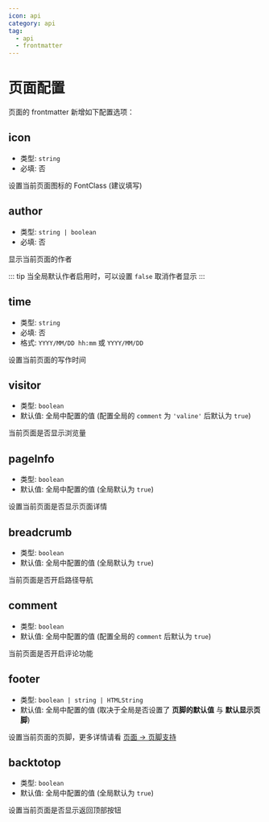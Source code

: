 ```yaml
---
icon: api
category: api
tag: 
  - api
  - frontmatter
---
```


# 页面配置

页面的 frontmatter 新增如下配置选项：

## icon

- 类型: `string`
- 必填: 否

设置当前页面图标的 FontClass (建议填写)

## author

- 类型: `string | boolean`
- 必填: 否

显示当前页面的作者

::: tip
当全局默认作者启用时，可以设置 `false` 取消作者显示
:::

## time

- 类型: `string`
- 必填: 否
- 格式: `YYYY/MM/DD hh:mm` 或 `YYYY/MM/DD`

设置当前页面的写作时间

## visitor

- 类型: `boolean`
- 默认值: 全局中配置的值 (配置全局的 `comment` 为 `'valine'` 后默认为 `true`)

当前页面是否显示浏览量

## pageInfo

- 类型: `boolean`
- 默认值: 全局中配置的值 (全局默认为 `true`)

设置当前页面是否显示页面详情

## breadcrumb

- 类型: `boolean`
- 默认值: 全局中配置的值 (全局默认为 `true`)

当前页面是否开启路径导航

## comment

- 类型: `boolean`
- 默认值: 全局中配置的值 (配置全局的 `comment` 后默认为 `true`)

当前页面是否开启评论功能

## footer

- 类型: `boolean | string | HTMLString`
- 默认值: 全局中配置的值 (取决于全局是否设置了 **页脚的默认值** 与 **默认显示页脚**)

设置当前页面的页脚，更多详情请看 [页面 → 页脚支持](../guide/layout/page.md#页脚支持)

## backtotop

- 类型: `boolean`
- 默认值: 全局中配置的值 (全局默认为 `true`)

设置当前页面是否显示返回顶部按钮
